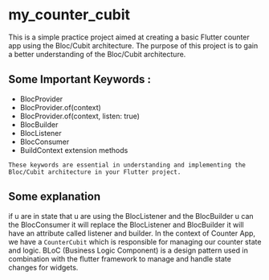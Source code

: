 # my_counter_cubit

This is a simple practice project aimed at creating a basic Flutter counter app using the Bloc/Cubit architecture. The purpose of this project is to gain a better understanding of the Bloc/Cubit architecture.

## Some Important Keywords :

- BlocProvider
- BlocProvider.of<T>(context)
- BlocProvider.of<T>(context, listen: true)
- BlocBuilder
- BlocListener
- BlocConsumer
- BuildContext extension methods

`These keywords are essential in understanding and implementing the Bloc/Cubit architecture in your Flutter project.`

## Some explanation

if u are in state that u are using the BlocListener and the BlocBuilder u can the BlocConsumer it will replace the BlocListener and BlocBuilder it will have an attribute called listener and builder.
In the context of Counter App, we have a `CounterCubit` which is responsible for managing our counter state and logic.
BLoC (Business Logic Component) is a design pattern used in combination with the flutter framework to manage and handle state changes for widgets.
